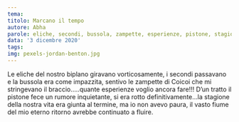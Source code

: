 ```yaml
---
tema:
titolo: Marcano il tempo
autore: Abha
parole: eliche, secondi, bussola, zampette, esperienze, pistone, stagione, fluire
data: '3 dicembre 2020'
tags: 
img: pexels-jordan-benton.jpg
---
```

Le eliche del nostro biplano giravano vorticosamente, i secondi passavano e la bussola era come impazzita, sentivo le zampette di Coicoi che mi stringevano il braccio…..quante esperienze voglio ancora fare!!! D’un tratto il pistone fece un rumore inquietante, si era rotto definitivamente…la stagione della nostra vita era giunta al termine, ma io non avevo paura, il vasto fiume del mio eterno ritorno avrebbe continuato a fluire.
